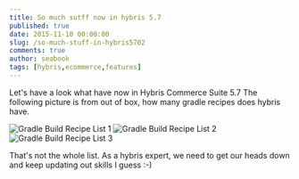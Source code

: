 ```yaml
---
title: So much sutff now in hybris 5.7
published: true
date: 2015-11-10 00:00:00
slug: /so-much-stuff-in-hybris5702
comments: true
author: seabook
tags: [hybris,ecommerce,features]
---
```


Let's have a look what have now in Hybris Commerce Suite 5.7
The following picture is from out of box, how many gradle recipes does hybris have.

![Gradle Build Recipe List 1][recipe1]
![Gradle Build Recipe List 2][recipe2]
![Gradle Build Recipe List 3][recipe3]


[recipe1]: https://goo.gl/CjWti3
[recipe2]: https://goo.gl/IbeXrM
[recipe3]: https://goo.gl/XF7C8g


That's not the whole list. As a hybris expert, we need to get our heads down and keep updating out skills I guess :-)